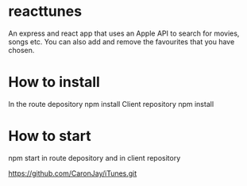# reacttunes
An express and react app that uses an Apple API to search for movies, songs etc. 
You can also add and remove the favourites that you have chosen.

# How to install
In the route depository npm install
Client repository npm install

# How to start
npm start in route depository and in client repository


https://github.com/CaronJay/iTunes.git
